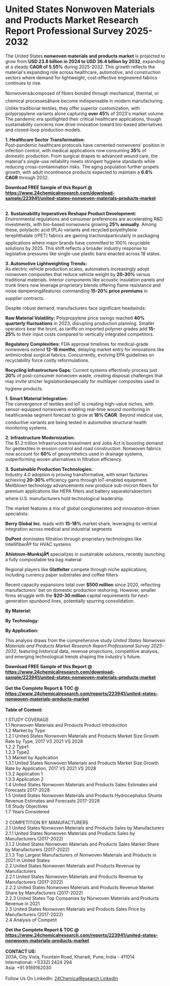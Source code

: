 <h1>United States Nonwoven Materials and Products Market Research Report Professional Survey 2025-2032</h1><p>The United States <strong>nonwoven materials and products market</strong> is projected to grow from <strong>USD 23.8 billion in 2024 to USD 36.4 billion by 2032</strong>, expanding at a steady <strong>CAGR of 5.55%</strong> during 2025-2032. This growth reflects the material's expanding role across healthcare, automotive, and construction sectors where demand for lightweight, cost-effective engineered fabrics continues to rise.</p><p>Nonwovensâcomposed of fibers bonded through mechanical, thermal, or chemical processesâhave become indispensable in modern manufacturing. Unlike traditional textiles, they offer superior customization, with polypropylene variants alone capturing <strong>over 45%</strong> of 2023's market volume. The pandemic era spotlighted their critical healthcare applications, though sustainability concerns now drive innovation toward bio-based alternatives and closed-loop production models.</p><p><strong>1. Healthcare Sector Transformation:</strong><br>
Post-pandemic healthcare protocols have cemented nonwovens' position in infection control, with medical applications now consuming <strong>35%</strong> of domestic production. From surgical drapes to advanced wound care, the material's single-use reliability meets stringent hygiene standards while reducing cross-contamination risks. The aging population further propels growth, with adult incontinence products expected to maintain a <strong>6.8% CAGR</strong> through 2032.</p><div><b>Download FREE Sample of this Report @ 
            <a href="https://www.24chemicalresearch.com/download-sample/223941/united-states-nonwoven-materials-products-market">
            https://www.24chemicalresearch.com/download-sample/223941/united-states-nonwoven-materials-products-market</a></b></div><br><p><strong>2. Sustainability Imperatives Reshape Product Development:</strong><br>
Environmental regulations and consumer preferences are accelerating R&amp;D investments, with bio-based nonwovens growing <strong>25% annually</strong>. Among these, polylactic acid (PLA) variants and recycled polyethylene terephthalate (rPET) fabrics are gaining tractionâparticularly in packaging applications where major brands have committed to 100% recyclable solutions by 2025. This shift reflects a broader industry response to legislative pressures like single-use plastic bans enacted across 18 states.</p><p><strong>3. Automotive Lightweighting Trends:</strong><br>
As electric vehicle production scales, automakers increasingly adopt nonwoven composites that reduce vehicle weight by <strong>20-30%</strong> versus traditional materials. Interior components like acoustic insulation panels and trunk liners now leverage proprietary blends offering flame resistance and noise dampeningâfeatures commanding <strong>15-20% price premiums</strong> in supplier contracts.</p><p>Despite robust demand, manufacturers face significant headwinds:</p><p><strong>Raw Material Volatility:</strong> Polypropylene price swings reached <strong>40% quarterly fluctuations</strong> in 2023, disrupting production planning. Smaller operators bear the brunt, as tariffs on imported polymer grades add <strong>15-25%</strong> to their input costs compared to vertically integrated competitors.</p><p><strong>Regulatory Complexities:</strong> FDA approval timelines for medical-grade nonwovens extend <strong>12-18 months</strong>, delaying market entry for innovations like antimicrobial surgical fabrics. Concurrently, evolving EPA guidelines on recyclability force costly reformulations.</p><p><strong>Recycling Infrastructure Gaps:</strong> Current systems effectively process just <strong>20%</strong> of post-consumer nonwoven waste, creating disposal challenges that may invite stricter legislationâespecially for multilayer composites used in hygiene products.</p><p><strong>1. Smart Material Integration:</strong><br>
The convergence of textiles and IoT is creating high-value niches, with sensor-equipped nonwovens enabling real-time wound monitoring in healthcareâa segment forecast to grow at <strong>18% CAGR</strong>. Beyond medical use, conductive variants are being tested in automotive structural health monitoring systems.</p><p><strong>2. Infrastructure Modernization:</strong><br>
The $1.2 trillion Infrastructure Investment and Jobs Act is boosting demand for geotextiles in erosion control and road construction. Nonwoven fabrics now account for <strong>60%</strong> of geosynthetics used in drainage systems, outperforming woven alternatives in filtration efficiency.</p><p><strong>3. Sustainable Production Technologies:</strong><br>
Industry 4.0 adoption is proving transformative, with smart factories achieving <strong>20-30%</strong> efficiency gains through IoT-enabled equipment. Meltblown technology advancements now produce sub-micron fibers for premium applications like HEPA filters and battery separatorsâsectors where U.S. manufacturers hold technological leadership.</p><p>The market features a mix of global conglomerates and innovation-driven specialists:</p><p><strong>Berry Global Inc.</strong> leads with <strong>15-18%</strong> market share, leveraging its vertical integration across medical and industrial segments</p><p><strong>DuPont</strong> dominates filtration through proprietary technologies like IntellifiberÂ® for HVAC systems</p><p><strong>Ahlstrom-MunksjÃ¶</strong> specializes in sustainable solutions, recently launching a fully compostable tea bag material</p><p>Regional players like <strong>Glatfelter</strong> compete through niche applications, including currency paper substrates and coffee filters</p><p>Recent capacity expansions total over <strong>$500 million</strong> since 2020, reflecting manufacturers' bet on domestic production reshoring. However, smaller firms struggle with the <strong>$20-30 million</strong> capital requirements for next-generation spunbond lines, potentially spurring consolidation.</p><p><strong>By Material:</strong></p><p><strong>By Technology:</strong></p><p><strong>By Application:</strong></p><p>This analysis draws from the comprehensive study <em>United States Nonwoven Materials and Products Market Research Report Professional Survey 2025-2032</em>, featuring historical data, revenue projections, competitive analysis, and emerging technological trends shaping the industry's future.</p><div><b>Download FREE Sample of this Report @ 
            <a href="https://www.24chemicalresearch.com/download-sample/223941/united-states-nonwoven-materials-products-market">
            https://www.24chemicalresearch.com/download-sample/223941/united-states-nonwoven-materials-products-market</a></b></div><br><div><b>Get the Complete Report & TOC @ 
            <a href="https://www.24chemicalresearch.com/reports/223941/united-states-nonwoven-materials-products-market">
            https://www.24chemicalresearch.com/reports/223941/united-states-nonwoven-materials-products-market</a></b></div><br>
            <b>Table of Content:</b><p>1 STUDY COVERAGE<br />
1.1 Nonwoven Materials and Products Product Introduction<br />
1.2 Market by Type<br />
1.2.1 United States Nonwoven Materials and Products Market Size Growth Rate by Type, 2017 VS 2021 VS 2028<br />
1.2.2 Type1<br />
1.2.3 Type2<br />
1.3 Market by Application<br />
1.3.1 United States Nonwoven Materials and Products  Market Size Growth Rate by Application, 2017 VS 2021 VS 2028<br />
1.3.2 Application 1<br />
1.3.3 Application 2<br />
1.4 United States Nonwoven Materials and Products  Sales Estimates and Forecasts 2017-2028<br />
1.5 United States Nonwoven Materials and Products Hydrocephalus Shunts Revenue Estimates and Forecasts 2017-2028<br />
1.6 Study Objectives<br />
1.7 Years Considered<br />
<br />
2 COMPETITION BY MANUFACTURERS<br />
2.1 United States Nonwoven Materials and Products Sales by Manufacturers<br />
2.1.1 United States Nonwoven Materials and Products Sales by Manufacturers (2017-2022)<br />
2.1.2 United States Nonwoven Materials and Products Sales Market Share by Manufacturers (2017-2022)<br />
2.1.3 Top Largest Manufacturers of  Nonwoven Materials and Products in 2021 in United States<br />
2.2 United States Nonwoven Materials and Products Revenue by Manufacturers<br />
2.2.1 United States Nonwoven Materials and Products Revenue by Manufacturers (2017-2022)<br />
2.2.2 United States Nonwoven Materials and Products Revenue Market Share by Manufacturers (2017-2022)<br />
2.2.3 United States Top Companies by Nonwoven Materials and Products Revenue in 2021<br />
2.3 United States Nonwoven Materials and Products Sales Price by Manufacturers (2017-2022)<br />
2.4 Analysis of Competit</p><div><b>Get the Complete Report & TOC @ 
            <a href="https://www.24chemicalresearch.com/reports/223941/united-states-nonwoven-materials-products-market">
            https://www.24chemicalresearch.com/reports/223941/united-states-nonwoven-materials-products-market</a></b></div><br><b>CONTACT US:</b><br>
            203A, City Vista, Fountain Road, Kharadi, Pune, India - 411014<br>
            International: +1(332) 2424 294<br>
            Asia: +91 9169162030 <br><br>
            Follow Us On LinkedIn: <a href="https://www.linkedin.com/company/24chemicalresearch/">24ChemicalResearch LinkedIn</a>